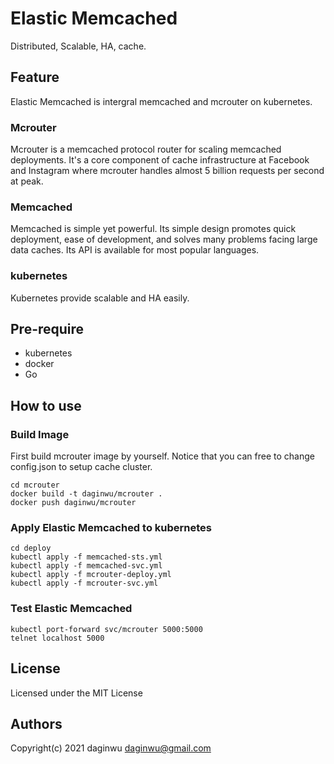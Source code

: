 # Elastic Memcached
Distributed, Scalable, HA, cache.

## Feature
Elastic Memcached is intergral memcached and mcrouter on kubernetes.
### Mcrouter
Mcrouter is a memcached protocol router for scaling memcached deployments. It's a core component of cache infrastructure at Facebook and Instagram where mcrouter handles almost 5 billion requests per second at peak.
### Memcached
Memcached is simple yet powerful. Its simple design promotes quick deployment, ease of development, and solves many problems facing large data caches. Its API is available for most popular languages.
### kubernetes
Kubernetes provide scalable and HA easily.

## Pre-require
* kubernetes
* docker
* Go

## How to use
### Build Image
First build mcrouter image by yourself.
Notice that you can free to change config.json to setup cache cluster.
```
cd mcrouter
docker build -t daginwu/mcrouter .
docker push daginwu/mcrouter
```
### Apply Elastic Memcached to kubernetes
```
cd deploy
kubectl apply -f memcached-sts.yml
kubectl apply -f memcached-svc.yml
kubectl apply -f mcrouter-deploy.yml
kubectl apply -f mcrouter-svc.yml
```
### Test Elastic Memcached
```
kubectl port-forward svc/mcrouter 5000:5000
telnet localhost 5000
```
## License
Licensed under the MIT License

## Authors
Copyright(c) 2021 daginwu <daginwu@gmail.com>



